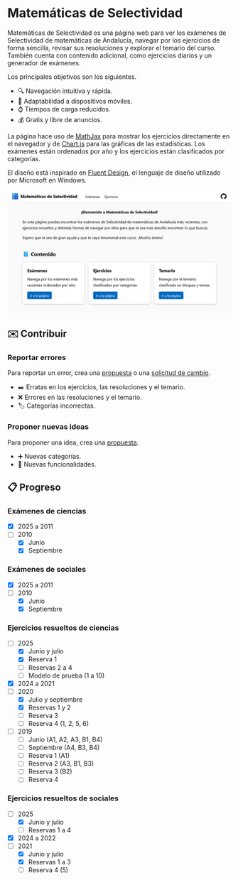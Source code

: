 # Matemáticas de Selectividad

Matemáticas de Selectividad es una página web para ver los exámenes de Selectividad de matemáticas de Andalucía, navegar por los ejercicios de forma sencilla, revisar sus resoluciones y explorar el temario del curso.
También cuenta con contenido adicional, como ejercicios diarios y un generador de exámenes.

Los principales objetivos son los siguientes.

- 🔍 Navegación intuitiva y rápida.
- 📱 Adaptabilidad a dispositivos móviles.
- ⌚ Tiempos de carga reducidos.
- 💰 Gratis y libre de anuncios.

La página hace uso de [MathJax](https://www.mathjax.org/) para mostrar los ejercicios directamente en el navegador y de [Chart.js](https://www.chartjs.org/) para las gráficas de las estadísticas.
Los exámenes están ordenados por año y los ejercicios están clasificados por categorías.

El diseño está inspirado en [Fluent Design](https://fluent2.microsoft.design), el lenguaje de diseño utilizado por Microsoft en Windows.

![Captura de pantalla](img/screenshot.jpg)

## ✉️ Contribuir

### Reportar errores
Para reportar un error, crea una [propuesta](https://github.com/DanielSevillano/matematicas-selectividad/issues) o una [solicitud de cambio](https://github.com/DanielSevillano/matematicas-selectividad/pulls).

- ✒️ Erratas en los ejercicios, las resoluciones y el temario.
- ❌ Errores en las resoluciones y el temario.
- 🏷️ Categorías incorrectas.

### Proponer nuevas ideas
Para proponer una idea, crea una [propuesta](https://github.com/DanielSevillano/matematicas-selectividad/issues).

- ➕ Nuevas categorías.
- 🚀 Nuevas funcionalidades.

## 📋 Progreso

### Exámenes de ciencias
- [x] 2025 a 2011
- [ ] 2010
    - [x] Junio
    - [x] Septiembre

### Exámenes de sociales
- [x] 2025 a 2011
- [ ] 2010
    - [x] Junio
    - [x] Septiembre

### Ejercicios resueltos de ciencias
- [ ] 2025
    - [x] Junio y julio
    - [x] Reserva 1
    - [ ] Reservas 2 a 4
    - [ ] Modelo de prueba (1 a 10)
- [x] 2024 a 2021
- [ ] 2020
    - [x] Julio y septiembre
    - [x] Reservas 1 y 2
    - [ ] Reserva 3
    - [ ] Reserva 4 (1, 2, 5, 6)
- [ ] 2019
    - [ ] Junio (A1, A2, A3, B1, B4)
    - [ ] Septiembre (A4, B3, B4)
    - [ ] Reserva 1 (A1)
    - [ ] Reserva 2 (A3, B1, B3)
    - [ ] Reserva 3 (B2)
    - [ ] Reserva 4

### Ejercicios resueltos de sociales
- [ ] 2025
    - [x] Junio y julio
    - [ ] Reservas 1 a 4
- [x] 2024 a 2022
- [ ] 2021
    - [x] Junio y julio
    - [x] Reservas 1 a 3
    - [ ] Reserva 4 (5)